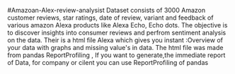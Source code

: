 #Amazoan-Alex-review-analysist 
Dataset consists of 3000 Amazon customer reviews, star ratings, date of review, variant and feedback of various amazon Alexa products like Alexa Echo, Echo dots.
The objective is to discover insights into consumer reviews and perfrom sentiment analysis on the data.
Their is a html file Alexa which gives you instant :Overview of your data with graphs and missing value's in data.
The html file was made from pandas ReportProfiling ,
If you want to generate,the immediate report of Data, for company or cilent you can use ReportProfiling of pandas 
